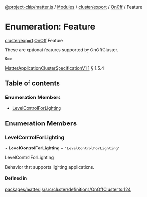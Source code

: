 [@project-chip/matter.js](../README.md) / [Modules](../modules.md) / [cluster/export](../modules/cluster_export.md) / [OnOff](../modules/cluster_export.OnOff.md) / Feature

# Enumeration: Feature

[cluster/export](../modules/cluster_export.md).[OnOff](../modules/cluster_export.OnOff.md).Feature

These are optional features supported by OnOffCluster.

**`See`**

[MatterApplicationClusterSpecificationV1_1](../interfaces/spec_export.MatterApplicationClusterSpecificationV1_1.md) § 1.5.4

## Table of contents

### Enumeration Members

- [LevelControlForLighting](cluster_export.OnOff.Feature.md#levelcontrolforlighting)

## Enumeration Members

### LevelControlForLighting

• **LevelControlForLighting** = ``"LevelControlForLighting"``

LevelControlForLighting

Behavior that supports lighting applications.

#### Defined in

[packages/matter.js/src/cluster/definitions/OnOffCluster.ts:124](https://github.com/project-chip/matter.js/blob/be83914/packages/matter.js/src/cluster/definitions/OnOffCluster.ts#L124)
